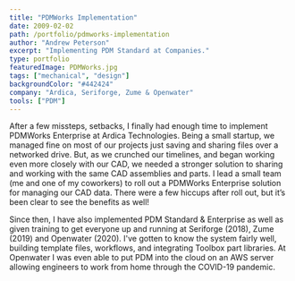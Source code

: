 ```yaml
---
title: "PDMWorks Implementation"
date: 2009-02-02
path: /portfolio/pdmworks-implementation
author: "Andrew Peterson"
excerpt: "Implementing PDM Standard at Companies."
type: portfolio
featuredImage: PDMWorks.jpg
tags: ["mechanical", "design"]
backgroundColor: "#442424"
company: "Ardica, Seriforge, Zume & Openwater"
tools: ["PDM"]
---
```


After a few missteps, setbacks, I finally had enough time to implement PDMWorks Enterprise at Ardica Technologies. Being a small startup, we managed fine on most of our projects just saving and sharing files over a networked drive. But, as we crunched our timelines, and began working even more closely with our CAD, we needed a stronger solution to sharing and working with the same CAD assemblies and parts. I lead a small team (me and one of my coworkers) to roll out a PDMWorks Enterprise solution for managing our CAD data. There were a few hiccups after roll out, but it’s been clear to see the benefits as well!

Since then, I have also implemented PDM Standard & Enterprise as well as given training to get everyone up and running at Seriforge (2018), Zume (2019) and Openwater (2020). I've gotten to know the system fairly well, building template files, workflows, and integrating Toolbox part libraries. At Openwater I was even able to put PDM into the cloud on an AWS server allowing engineers to work from home through the COVID-19 pandemic.
